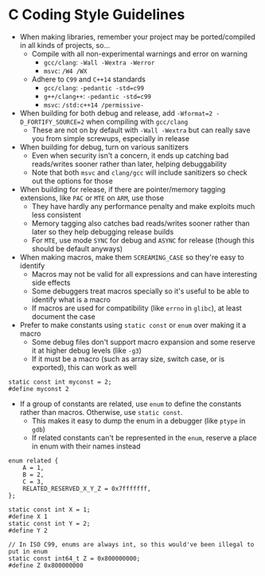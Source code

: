 # C Coding Style Guidelines

* When making libraries, remember your project may be ported/compiled in all kinds of projects, so...
	- Compile with all non-experimental warnings and error on warning
		* ``gcc/clang``: ``-Wall -Wextra -Werror``
		* ``msvc``: ``/W4 /WX``
	- Adhere to ``C99`` and ``C++14`` standards
		* ``gcc/clang``: ``-pedantic -std=c99``
		* ``g++/clang++``: ``-pedantic -std=c99``
		* ``msvc``: ``/std:c++14 /permissive-``
* When building for both debug and release, add ``-Wformat=2 -D_FORTIFY_SOURCE=2`` when compiling with ``gcc/clang``
	- These are not on by default with ``-Wall -Wextra`` but can really save you from simple screwups, especially in release
* When building for debug, turn on various sanitizers
	- Even when security isn't a concern, it ends up catching bad reads/writes sooner rather than later, helping debuggability
	- Note that both ``msvc``  and ``clang/gcc`` will include sanitizers so check out the options for those
* When building for release, if there are pointer/memory tagging extensions, like ``PAC`` or ``MTE`` on ``ARM``, use those
	- They have hardly any performance penalty and make exploits much less consistent
	- Memory tagging also catches bad reads/writes sooner rather than later so they help debugging release builds
	- For ``MTE``, use mode ``SYNC`` for debug and ``ASYNC`` for release (though this should be default anyways)
* When making macros, make them ``SCREAMING_CASE`` so they're easy to identify
	- Macros may not be valid for all expressions and can have interesting side effects
	- Some debuggers treat macros specially so it's useful to be able to identify what is a macro
	- If macros are used for compatibility (like ``errno`` in ``glibc``), at least document the case
* Prefer to make constants using ``static const`` or ``enum`` over making it a macro
	- Some debug files don't support macro expansion and some reserve it at higher debug levels (like ``-g3``)
	- If it must be a macro (such as array size, switch case, or is exported), this can work as well
```
static const int myconst = 2;
#define myconst 2
```
* If a group of constants are related, use ``enum`` to define the constants rather than macros. Otherwise, use ``static const``.
	- This makes it easy to dump the enum in a debugger (like ``ptype`` in ``gdb``)
	- If related constants can't be represented in the ``enum``, reserve a place in enum with their names instead
```
enum related {
	A = 1,
	B = 2,
	C = 3,
	RELATED_RESERVED_X_Y_Z = 0x7fffffff,
};

static const int X = 1;
#define X 1
static const int Y = 2;
#define Y 2

// In ISO C99, enums are always int, so this would've been illegal to put in enum
static const int64_t Z = 0x800000000;
#define Z 0x800000000
```

